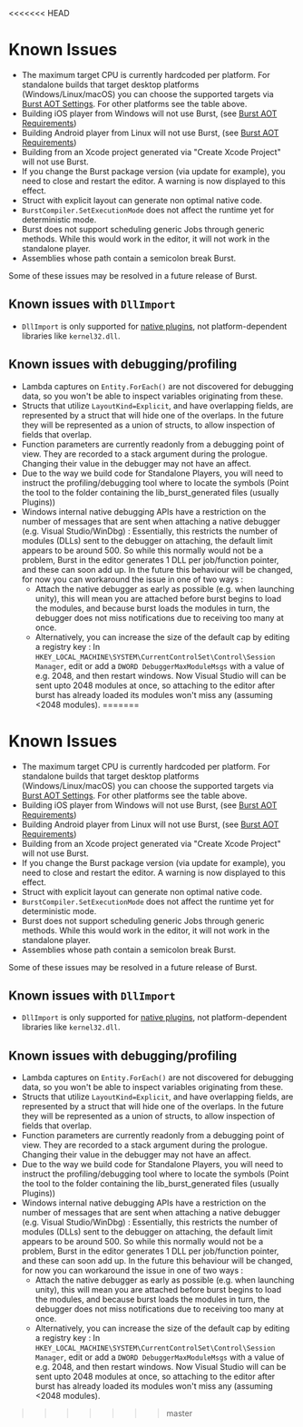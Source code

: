 <<<<<<< HEAD
# Known Issues

- The maximum target CPU is currently hardcoded per platform. For standalone builds that target desktop platforms (Windows/Linux/macOS) you can choose the supported targets via [Burst AOT Settings](StandalonePlayerSupport.md#burst-aot-settings). For other platforms see the table above.
- Building iOS player from Windows will not use Burst, (see [Burst AOT Requirements](StandalonePlayerSupport.md#burst-aot-requirements))
- Building Android player from Linux will not use Burst, (see [Burst AOT Requirements](StandalonePlayerSupport.md#burst-aot-requirements))
- Building from an Xcode project generated via "Create Xcode Project" will not use Burst.
- If you change the Burst package version (via update for example), you need to close and restart the editor. A warning is now displayed to this effect.
- Struct with explicit layout can generate non optimal native code.
- `BurstCompiler.SetExecutionMode` does not affect the runtime yet for deterministic mode.
- Burst does not support scheduling generic Jobs through generic methods. While this would work in the editor, it will not work in the standalone player.
- Assemblies whose path contain a semicolon break Burst.

Some of these issues may be resolved in a future release of Burst.

## Known issues with `DllImport`

- `DllImport` is only supported for [native plugins](https://docs.unity3d.com/Manual/NativePlugins.html), not platform-dependent libraries like `kernel32.dll`.

## Known issues with debugging/profiling

- Lambda captures on `Entity.ForEach()` are not discovered for debugging data, so you won't be able to inspect variables originating from these.
- Structs that utilize `LayoutKind=Explicit`, and have overlapping fields, are represented by a struct that will hide one of the overlaps. In the future they will be represented as a union of structs, to allow inspection of fields that overlap.
- Function parameters are currently readonly from a debugging point of view. They are recorded to a stack argument during the prologue. Changing their value in the debugger may not have an affect.
- Due to the way we build code for Standalone Players, you will need to instruct the profiling/debugging tool where to locate the symbols (Point the tool to the folder containing the lib_burst_generated files (usually Plugins))
- Windows internal native debugging APIs have a restriction on the number of messages that are sent when attaching a native debugger (e.g. Visual Studio/WinDbg) :
  Essentially, this restricts the number of modules (DLLs) sent to the debugger on attaching, the default limit appears to be around 500. So while this normally would not be a problem, Burst in the editor generates 1 DLL per job/function pointer, and these can soon add up. In the future this behaviour will be changed, for now you can workaround the issue in one of two ways :
  - Attach the native debugger as early as possible (e.g. when launching unity), this will mean you are attached before burst begins to load the modules, and because burst loads the modules in turn, the debugger does not miss notifications due to receiving too many at once.
  - Alternatively, you can increase the size of the default cap by editing a registry key : In `HKEY_LOCAL_MACHINE\SYSTEM\CurrentControlSet\Control\Session Manager`, edit or add a `DWORD DebuggerMaxModuleMsgs` with a value of e.g. 2048, and then restart windows. Now Visual Studio will can be sent upto 2048 modules at once, so attaching to the editor after burst has already loaded its modules won't miss any (assuming <2048 modules).
=======
# Known Issues

- The maximum target CPU is currently hardcoded per platform. For standalone builds that target desktop platforms (Windows/Linux/macOS) you can choose the supported targets via [Burst AOT Settings](StandalonePlayerSupport.md#burst-aot-settings). For other platforms see the table above.
- Building iOS player from Windows will not use Burst, (see [Burst AOT Requirements](StandalonePlayerSupport.md#burst-aot-requirements))
- Building Android player from Linux will not use Burst, (see [Burst AOT Requirements](StandalonePlayerSupport.md#burst-aot-requirements))
- Building from an Xcode project generated via "Create Xcode Project" will not use Burst.
- If you change the Burst package version (via update for example), you need to close and restart the editor. A warning is now displayed to this effect.
- Struct with explicit layout can generate non optimal native code.
- `BurstCompiler.SetExecutionMode` does not affect the runtime yet for deterministic mode.
- Burst does not support scheduling generic Jobs through generic methods. While this would work in the editor, it will not work in the standalone player.
- Assemblies whose path contain a semicolon break Burst.

Some of these issues may be resolved in a future release of Burst.

## Known issues with `DllImport`

- `DllImport` is only supported for [native plugins](https://docs.unity3d.com/Manual/NativePlugins.html), not platform-dependent libraries like `kernel32.dll`.

## Known issues with debugging/profiling

- Lambda captures on `Entity.ForEach()` are not discovered for debugging data, so you won't be able to inspect variables originating from these.
- Structs that utilize `LayoutKind=Explicit`, and have overlapping fields, are represented by a struct that will hide one of the overlaps. In the future they will be represented as a union of structs, to allow inspection of fields that overlap.
- Function parameters are currently readonly from a debugging point of view. They are recorded to a stack argument during the prologue. Changing their value in the debugger may not have an affect.
- Due to the way we build code for Standalone Players, you will need to instruct the profiling/debugging tool where to locate the symbols (Point the tool to the folder containing the lib_burst_generated files (usually Plugins))
- Windows internal native debugging APIs have a restriction on the number of messages that are sent when attaching a native debugger (e.g. Visual Studio/WinDbg) :
  Essentially, this restricts the number of modules (DLLs) sent to the debugger on attaching, the default limit appears to be around 500. So while this normally would not be a problem, Burst in the editor generates 1 DLL per job/function pointer, and these can soon add up. In the future this behaviour will be changed, for now you can workaround the issue in one of two ways :
  - Attach the native debugger as early as possible (e.g. when launching unity), this will mean you are attached before burst begins to load the modules, and because burst loads the modules in turn, the debugger does not miss notifications due to receiving too many at once.
  - Alternatively, you can increase the size of the default cap by editing a registry key : In `HKEY_LOCAL_MACHINE\SYSTEM\CurrentControlSet\Control\Session Manager`, edit or add a `DWORD DebuggerMaxModuleMsgs` with a value of e.g. 2048, and then restart windows. Now Visual Studio will can be sent upto 2048 modules at once, so attaching to the editor after burst has already loaded its modules won't miss any (assuming <2048 modules).
>>>>>>> master
